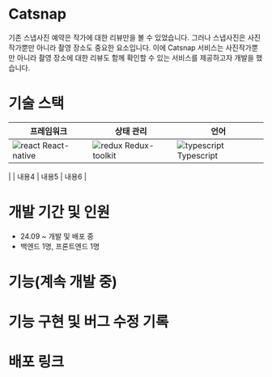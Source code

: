 
# Catsnap

기존 스냅사진 예약은 작가에 대한 리뷰만을 볼 수 있었습니다. 그러나 스냅사진은 사진작가뿐만 아니라 촬영 장소도 중요한 요소입니다. 이에 Catsnap 서비스는 사진작가뿐만 아니라 촬영 장소에 대한 리뷰도 함께 확인할 수 있는 서비스를 제공하고자 개발을 했습니다.

# 기술 스택
| 프레임워크 | 상태 관리 | 언어 |
|------|------|------|
| ![react](https://github.com/user-attachments/assets/b52a60af-fa22-4486-a384-34b97087948b) React-native  | ![redux](https://github.com/user-attachments/assets/1f06ebdf-f53a-4d39-8495-12cbc98c48fa) Redux-toolkit | ![typescript](https://github.com/user-attachments/assets/f98556c2-a712-4976-a2b0-e7ad0874363e) Typescript
 |
| 내용4 | 내용5 | 내용6 |

# 개발 기간 및 인원

- 24.09 ~ 개발 및 배포 중
- 백엔드 1명, 프론트엔드 1명

# 기능(계속 개발 중)


# 기능 구현 및 버그 수정 기록

# 배포 링크

